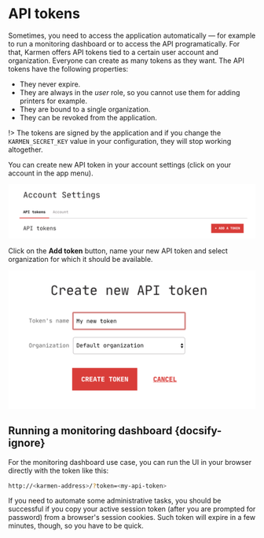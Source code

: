 # API tokens

Sometimes, you need to access the application automatically — for example to run
a monitoring dashboard or to access the API programatically. For that, Karmen
offers API tokens tied to a certain user account and organization. Everyone can
create as many tokens as they want. The API tokens have the following
properties:

- They never expire.
- They are always in the *user* role, so you cannot use them for adding printers
  for example.
- They are bound to a single organization.
- They can be revoked from the application.

!> The tokens are signed by the application and if you change the
``KARMEN_SECRET_KEY`` value in your configuration, they will stop working
altogether.

You can create new API token in your account settings (click on your account in the app menu).

![API token list](_media/api-tokens.png ":size=600x131")

Click on the **Add token** button, name your new API token and select
organization for which it should be available.

![New API token](_media/new-api-token.png ":size=600x335")


## Running a monitoring dashboard {docsify-ignore}

For the monitoring dashboard use case, you can run the UI in your browser
directly with the token like this:

```bash
http://<karmen-address>/?token=<my-api-token>
```


If you need to automate some administrative tasks, you should be successful if
you copy your active session token (after you are prompted for password) from a
browser's session cookies. Such token will expire in a few minutes, though, so
you have to be quick.
